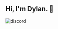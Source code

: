 ## Hi, I'm Dylan. 🦑
![discord](https://dcbadge.vercel.app/api/shield/802316618951557121&?theme=clean)
